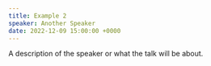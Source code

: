 ```yaml
---
title: Example 2
speaker: Another Speaker
date: 2022-12-09 15:00:00 +0000
---
```

A description of the speaker or what the talk will be about.
